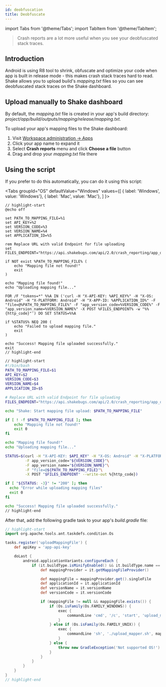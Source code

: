 ```yaml
---
id: deobfuscation
title: Deobfuscate
---
```


import Tabs from '@theme/Tabs';
import TabItem from '@theme/TabItem';

> Crash reports are a lot more useful when you see your deobfuscated stack traces.

## Introduction 

Android is using R8 tool to shrink, obfuscate and optimize your code when app is built in release mode - this makes crash stack traces hard to read.
Shake allows you to upload build's _mapping.txt_ files so you can see deobfuscated stack traces on the Shake dashboard.

## Upload manually to Shake dashboard

By default, the _mapping.txt_ file is created in your app's build directory: _project/app/build/outputs/mapping/release/mapping.txt_.

To upload your app's mapping files to the Shake dashboard:

1. Visit [Workspace administration → Apps](https://app.shakebugs.com/administration)
1. Click your app name to expand it
1. Select **Crash reports** menu and click **Choose a file** button
1. Drag and drop your _mapping.txt_ file there

## Using the script

If you prefer to do this automatically, you can do it using this script:

<Tabs
groupId="OS"
defaultValue="Windows"
values={[
{ label: 'Windows', value: 'Windows'},
{ label: 'Mac', value: 'Mac'},
]
}>

<TabItem value="Windows">

```batch title="upload_mapper.bat"
// highlight-start
@echo off

set PATH_TO_MAPPING_FILE=%1
set API_KEY=%2
set VERSION_CODE=%3
set VERSION_NAME=%4
set APPLICATION_ID=%5

rem Replace URL with valid Endpoint for file uploading
set FILES_ENDPOINT="https://api.shakebugs.com/api/2.0/crash_reporting/app_debug_file"

if NOT exist %PATH_TO_MAPPING_FILE% (
    echo "Mapping file not found!"
    exit
)

echo "Mapping file found!"
echo "Uploading mapping file..."

FOR /F "tokens=*" %%A IN ('curl -H "X-API-KEY: %API_KEY%" -H "X-OS: Android" -H "X-PLATFORM: Android" -H "X-APP-ID: %APPLICATION_ID%" -F "file=@%PATH_TO_MAPPING_FILE%" -F "app_version_code=%VERSION_CODE%" -F "app_version_name=%VERSION_NAME%" -X POST %FILES_ENDPOINT% -w "%%{http_code}"') DO SET STATUS=%%A

if %STATUS% NEQ 200 (
    echo "Failed to upload mapping file."
    exit
)

echo "Success! Mapping file uploaded successfully."
exit
// highlight-end
```

</TabItem><TabItem value="Mac">

```bash title="upload_mapper.sh"
// highlight-start
#!/bin/bash
PATH_TO_MAPPING_FILE=$1
API_KEY=$2
VERSION_CODE=$3
VERSION_NAME=$4
APPLICATION_ID=$5

# Replace URL with valid Endpoint for file uploading
FILES_ENDPOINT="https://api.shakebugs.com/api/2.0/crash_reporting/app_debug_file"

echo "Shake: Start mapping file upload: $PATH_TO_MAPPING_FILE"

if [ ! -f $PATH_TO_MAPPING_FILE ]; then
    echo "Mapping file not found!"
    exit 0
fi

echo "Mapping file found!"
echo "Uploading mapping file..."

STATUS=$(curl -H "X-API-KEY: $API_KEY" -H "X-OS: Android" -H "X-PLATFORM: Android" -H "X-APP-ID: $APPLICATION_ID" \
         -F app_version_code="${VERSION_CODE}"\
         -F app_version_name="${VERSION_NAME}"\
         -F "file=@${PATH_TO_MAPPING_FILE}"\
         -X POST "$FILES_ENDPOINT" --write-out %{http_code})

if [ "${STATUS: -3}" != "200" ]; then
  echo "Error while uploading mapping files"
  exit 0
fi

echo "Success! Mapping file uploaded successfully."
// highlight-end
```

</TabItem></Tabs>

After that, add the following gradle task to your app's _build.gradle_ file:

```groovy title="build.gradle"
// highlight-start
import org.apache.tools.ant.taskdefs.condition.Os

tasks.register('uploadMappingFile') {
    def apiKey = 'app-api-key'

    doLast {
        android.applicationVariants.configureEach {
            if (it.buildType.isMinifyEnabled() && it.buildType.name == 'release') {
                def mappingProvider = it.getMappingFileProvider()

                def mappingFile = mappingProvider.get().singleFile
                def applicationId = it.applicationId
                def versionName = it.versionName
                def versionCode = it.versionCode

                if (mappingFile != null && mappingFile.exists()) {
                    if (Os.isFamily(Os.FAMILY_WINDOWS)) {
                        exec {
                            commandLine 'cmd', '/c', 'start', 'upload_mapper.bat', mappingFile, apiKey, versionCode, versionName, applicationId
                        }
                    } else if (Os.isFamily(Os.FAMILY_UNIX)) {
                        exec {
                            commandLine 'sh', './upload_mapper.sh', mappingFile, apiKey, versionCode, versionName, applicationId
                        }
                    } else {
                        throw new GradleException('Not supported OS!')
                    }
                }
            }
        }
    }
}
// highlight-end
```
